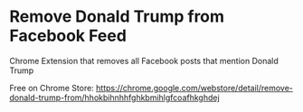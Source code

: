# Remove Donald Trump from Facebook Feed
Chrome Extension that removes all Facebook posts that mention Donald Trump

Free on Chrome Store: https://chrome.google.com/webstore/detail/remove-donald-trump-from/hhokbihnhhfghkbmihlgfcoafhkghdej
